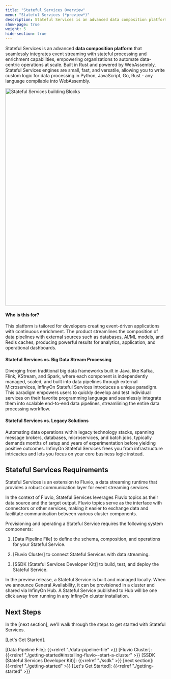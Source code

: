 ```yaml
---
title: "Stateful Services Overview"
menu: "Stateful Services (*preview*)"
description: Stateful Services is an advanced data composition platform that integrates event streaming with sophisticated data processing to automate data operations at scale.
show-page: true
weight: 5
hide-section: true
---
```


Stateful Services is an advanced **data composition platform** that seamlessly integrates event streaming with stateful processing and enrichment capabilities, empowering organizations to automate data-centric operations at scale. Built in Rust and powered by WebAssembly, Stateful Services engines are small, fast, and versatile, allowing you to write custom logic for data processing in Python, JavaScript, Go, Rust - any language compilable into WebAssembly.

<img src="/docs/images/stateful-services/stateful-services-stack.png" alt="Stateful Services building Blocks"  style="display:block;margin:0 auto;" width="680">


#### Who is this for?

This platform is tailored for developers creating event-driven applications with continuous enrichment. The product streamlines the composition of data pipelines with external sources such as databases, AI/ML models, and Redis caches, producing powerful results for analytics, application, and operational dashboards.

#### Stateful Services vs. Big Data Stream Processing

Diverging from traditional big data frameworks built in Java, like Kafka, Flink, KStream, and Spark, where each component is independently managed, scaled, and built into data pipelines through external Microservices, InfinyOn Stateful Services introduces a unique paradigm. This paradigm empowers users to quickly develop and test individual services on their favorite programming language and seamlessly integrate them into scalable end-to-end data pipelines, streamlining the entire data processing workflow.

#### Stateful Services vs. Legacy Solutions

Automating data operations within legacy technology stacks, spanning message brokers, databases, microservices, and batch jobs, typically demands months of setup and years of experimentation before yielding positive outcomes. InfinyOn Stateful Services frees you from infrastructure intricacies and lets you focus on your core business logic instead.


## Stateful Services Requirements

Stateful Services is an extension to Fluvio, a data streaming runtime that provides a robust communication layer for event streaming services.

In the context of Fluvio, Stateful Services leverages Fluvio topics as their data source and the target output. Fluvio topics serve as the interface with connectors or other services, making it easier to exchange data and facilitate communication between various cluster components.

Provisioning and operating a Stateful Service requires the following system components:

1. [Data Pipeline File] to define the schema, composition, and operations for your Stateful Service.

2. [Fluvio Cluster] to connect Stateful Services with data streaming.

2. [SSDK (Stateful Services Developer Kit)] to build, test, and deploy the Stateful Service. 

In the preview release, a Stateful Service is built and managed locally. When we announce General Availability, it can be provisioned in a cluster and shared via InfinyOn Hub. A Stateful Service published to Hub will be one click away from running in any InfinyOn cluster installation.


## Next Steps

In the [next section], we'll walk through the steps to get started with Stateful Services. 

[Let's Get Started].



[Data Pipeline File]: {{<relref "./data-pipeline-file" >}}
[Fluvio Cluster]: {{<relref "./getting-started#installing-fluvio--start-a-cluster" >}}
[SSDK (Stateful Services Developer Kit)]: {{<relref "./ssdk" >}}
[next section]: {{<relref "./getting-started" >}}
[Let's Get Started]: {{<relref "./getting-started" >}}
